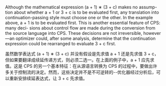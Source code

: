 Although the mathematical expression (a + 1) ∗ (3 + c) makes no assump-
tion about whether a + 1 or 3 + c is to be evaluated first, any translation into
continuation-passing style must choose one or the other. In the example above,
a + 1 is to be evaluated first. This is another essential feature of CPS: many deci-
sions about control flow are made during the conversion from the source language
into CPS. These decisions are not irreversible, however—an optimizer could, after
some analysis, determine that the continuation expression could be rearranged to
evaluate 3 + c first.

虽然数学表达式 (a + 1) ∗ (3 + c) 并没有假设是先求值 a + 1 还是先求值 3 + c，但如果要翻译成续延传递方式，则必须二选一。在上面的例子中，a + 1 应先求值。这是 CPS 的另一个基本特征：在从源语言转换为 CPS 的过程中，要做出许多关于控制流的决定。然而，这些决定并不是不可逆转的--优化器经过分析后，可以重新安排续延表达式，让 3 + c 先求值。
